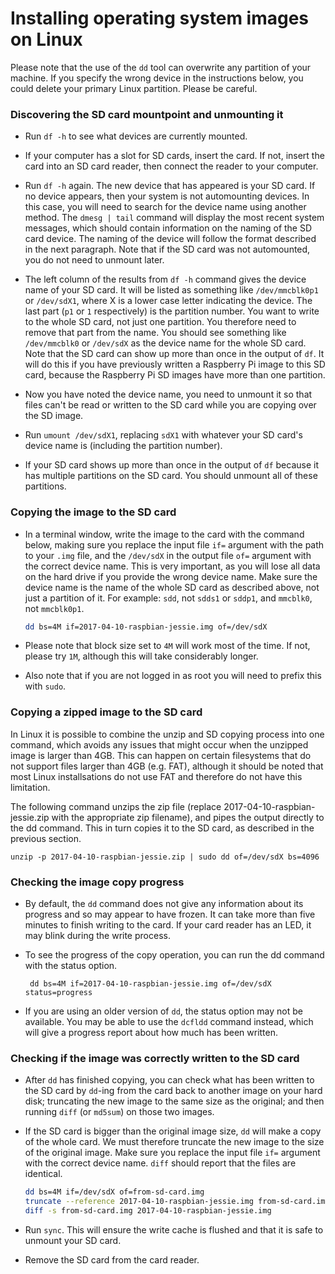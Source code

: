 # Installing operating system images on Linux

Please note that the use of the `dd` tool can overwrite any partition of your machine. If you specify the wrong device in the instructions below, you could delete your primary Linux partition. Please be careful.

### Discovering the SD card mountpoint and unmounting it
- Run `df -h` to see what devices are currently mounted.

- If your computer has a slot for SD cards, insert the card. If not, insert the card into an SD card reader, then connect the reader to your computer.

- Run `df -h` again. The new device that has appeared is your SD card. If no device appears, then your system is not automounting devices. In this case, you will need to search for the device name using another method. The `dmesg | tail` command will display the most recent system messages, which should contain information on the naming of the SD card device. The naming of the device will follow the format described in the next paragraph. Note that if the SD card was not automounted, you do not need to unmount later.

- The left column of the results from `df -h` command gives the device name of your SD card. It will be listed as something like `/dev/mmcblk0p1` or `/dev/sdX1`, where X is a lower case letter indicating the device.  The last part (`p1` or `1` respectively) is the partition number. You want to write to the whole SD card, not just one partition. You therefore need to remove that part from the name. You should see something like `/dev/mmcblk0` or `/dev/sdX` as the device name for the whole SD card. Note that the SD card can show up more than once in the output of `df`. It will do this if you have previously written a Raspberry Pi image to this SD card, because the Raspberry Pi SD images have more than one partition.

- Now you have noted the device name, you need to unmount it so that files can't be read or written to the SD card while you are copying over the SD image.

- Run `umount /dev/sdX1`, replacing `sdX1` with whatever your SD card's device name is (including the partition number).

- If your SD card shows up more than once in the output of `df` because it has multiple partitions on the SD card. You should unmount all of these partitions.

### Copying the image to the SD card

- In a terminal window, write the image to the card with the command below, making sure you replace the input file `if=` argument with the path to your `.img` file, and the `/dev/sdX` in the output file `of=` argument with the correct device name. This is very important, as you will lose all data on the hard drive if you provide the wrong device name. Make sure the device name is the name of the whole SD card as described above, not just a partition of it. For example: `sdd`, not `sdds1` or `sddp1`, and `mmcblk0`, not `mmcblk0p1`.

    ```bash
    dd bs=4M if=2017-04-10-raspbian-jessie.img of=/dev/sdX
    ```

- Please note that block size set to `4M` will work most of the time. If not, please try `1M`, although this will take considerably longer.

- Also note that if you are not logged in as root you will need to prefix this with `sudo`.

### Copying a zipped image to the SD card

In Linux it is possible to combine the unzip and SD copying process into one command, which avoids any issues that might occur when the unzipped image is larger than 4GB. This can happen on certain filesystems that do not support files larger than 4GB (e.g. FAT), although it should be noted that most Linux installsations do not use FAT and therefore do not have this limitation.

The following command unzips the zip file (replace 2017-04-10-raspbian-jessie.zip with the appropriate zip filename), and pipes the output directly to the dd command. This in turn copies it to the SD card, as described in the previous section.
```
unzip -p 2017-04-10-raspbian-jessie.zip | sudo dd of=/dev/sdX bs=4096
```

### Checking the image copy progress

- By default, the `dd` command does not give any information about its progress and so may appear to have frozen. It can take more than five minutes to finish writing to the card. If your card reader has an LED, it may blink during the write process. 

- To see the progress of the copy operation, you can run the dd command with the status option.
   ```
    dd bs=4M if=2017-04-10-raspbian-jessie.img of=/dev/sdX status=progress
   ```
- If you are using an older version of `dd`, the status option may not be available. You may be able to use the `dcfldd` command instead, which will give a progress report about how much has been written.

### Checking if the image was correctly written to the SD card

- After `dd` has finished copying, you can check what has been written to the SD card by `dd`-ing from the card back to another image on your hard disk; truncating the new image to the same size as the original; and then running `diff` (or `md5sum`) on those two images.

- If the SD card is bigger than the original image size, `dd` will make a copy of the whole card. We must therefore truncate the new image to the size of the original image. Make sure you replace the input file `if=` argument with the correct device name. `diff` should report that the files are identical.

    ```bash
    dd bs=4M if=/dev/sdX of=from-sd-card.img
    truncate --reference 2017-04-10-raspbian-jessie.img from-sd-card.img
    diff -s from-sd-card.img 2017-04-10-raspbian-jessie.img
    ```

- Run `sync`. This will ensure the write cache is flushed and that it is safe to unmount your SD card.

- Remove the SD card from the card reader.
